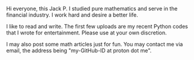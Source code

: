 Hi everyone, this Jack P. I studied pure mathematics and serve in the financial industry. I work hard and desire a better life.

I like to read and write. The first few uploads are my recent Python codes that I wrote for entertainment. Please use at your own discretion. 

I may also post some math articles just for fun. You may contact me via email, the address being "my-GitHub-ID at proton dot me".
